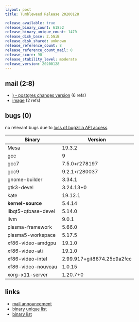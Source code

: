 ```yaml
---
layout: post
title: Tumbleweed Release 20200128

release_available: true
release_binary_count: 61852
release_binary_unique_count: 1470
release_disk_base: 2.5GiB
release_disk_shared: unknown
release_reference_count: 8
release_reference_count_mail: 8
release_score: 90
release_stability_level: moderate
release_version: 20200128
---
```


## mail (2:8)

- [) - postgres changes version](https://lists.opensuse.org/opensuse-factory/2020-01/msg00311.html) (6 refs)
- [image](https://lists.opensuse.org/opensuse-factory/2020-02/msg00343.html) (2 refs)

## bugs (0)

<!--more-->

no relevant bugs due to [loss of bugzilla API access](https://bugzilla.opensuse.org/show_bug.cgi?id=1157722)

Binary | Version
--- | ---
Mesa | 19.3.2
gcc | 9
gcc7 | 7.5.0+r278197
gcc9 | 9.2.1+r280037
gnome-builder | 3.34.1
gtk3-devel | 3.24.13+0
kate | 19.12.1
**kernel-source** | 5.4.14
libqt5-qtbase-devel | 5.14.0
llvm | 9.0.1
plasma-framework | 5.66.0
plasma5-workspace | 5.17.5
xf86-video-amdgpu | 19.1.0
xf86-video-ati | 19.1.0
xf86-video-intel | 2.99.917+git8674.25c9a2fcc
xf86-video-nouveau | 1.0.15
xorg-x11-server | 1.20.7+0

## links

- [mail announcement](https://lists.opensuse.org/opensuse-factory/2020-01/msg00310.html)
- [binary unique list](http://download.opensuse.org/history/20200128/rpm.unique.list)
- [binary list](http://download.opensuse.org/history/20200128/rpm.list)
